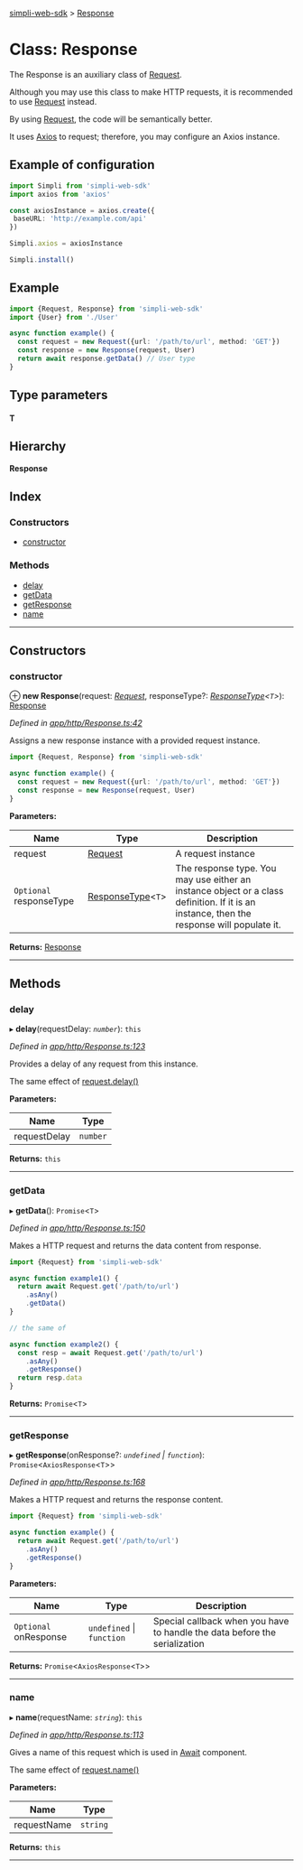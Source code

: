 [simpli-web-sdk](../README.md) > [Response](../classes/response.md)

# Class: Response

The Response is an auxiliary class of [Request](request.md).

Although you may use this class to make HTTP requests, it is recommended to use [Request](request.md) instead.

By using [Request](request.md), the code will be semantically better.

It uses [Axios](https://github.com/axios/axios) to request; therefore, you may configure an Axios instance.

Example of configuration
------------------------

```typescript
import Simpli from 'simpli-web-sdk'
import axios from 'axios'

const axiosInstance = axios.create({
 baseURL: 'http://example.com/api'
})

Simpli.axios = axiosInstance

Simpli.install()
```

Example
-------

```typescript
import {Request, Response} from 'simpli-web-sdk'
import {User} from './User'

async function example() {
  const request = new Request({url: '/path/to/url', method: 'GET'})
  const response = new Response(request, User)
  return await response.getData() // User type
}
```

## Type parameters
#### T 
## Hierarchy

**Response**

## Index

### Constructors

* [constructor](response.md#constructor)

### Methods

* [delay](response.md#delay)
* [getData](response.md#getdata)
* [getResponse](response.md#getresponse)
* [name](response.md#name)

---

## Constructors

<a id="constructor"></a>

###  constructor

⊕ **new Response**(request: *[Request](request.md)*, responseType?: *[ResponseType](../#responsetype)<`T`>*): [Response](response.md)

*Defined in [app/http/Response.ts:42](https://github.com/simplitech/simpli-web-sdk/blob/77f6425/src/app/http/Response.ts#L42)*

Assigns a new response instance with a provided request instance.

```typescript
import {Request, Response} from 'simpli-web-sdk'

async function example() {
  const request = new Request({url: '/path/to/url', method: 'GET'})
  const response = new Response(request, User)
}
```

**Parameters:**

| Name | Type | Description |
| ------ | ------ | ------ |
| request | [Request](request.md) |  A request instance |
| `Optional` responseType | [ResponseType](../#responsetype)<`T`> |  The response type. You may use either an instance object or a class definition. If it is an instance, then the response will populate it. |

**Returns:** [Response](response.md)

___

## Methods

<a id="delay"></a>

###  delay

▸ **delay**(requestDelay: *`number`*): `this`

*Defined in [app/http/Response.ts:123](https://github.com/simplitech/simpli-web-sdk/blob/77f6425/src/app/http/Response.ts#L123)*

Provides a delay of any request from this instance.

The same effect of [request.delay()](./request.html#delay)

**Parameters:**

| Name | Type |
| ------ | ------ |
| requestDelay | `number` |

**Returns:** `this`

___
<a id="getdata"></a>

###  getData

▸ **getData**(): `Promise`<`T`>

*Defined in [app/http/Response.ts:150](https://github.com/simplitech/simpli-web-sdk/blob/77f6425/src/app/http/Response.ts#L150)*

Makes a HTTP request and returns the data content from response.

```typescript
import {Request} from 'simpli-web-sdk'

async function example1() {
  return await Request.get('/path/to/url')
    .asAny()
    .getData()
}

// the same of

async function example2() {
  const resp = await Request.get('/path/to/url')
    .asAny()
    .getResponse()
  return resp.data
}
```

**Returns:** `Promise`<`T`>

___
<a id="getresponse"></a>

###  getResponse

▸ **getResponse**(onResponse?: *`undefined` \| `function`*): `Promise`<`AxiosResponse`<`T`>>

*Defined in [app/http/Response.ts:168](https://github.com/simplitech/simpli-web-sdk/blob/77f6425/src/app/http/Response.ts#L168)*

Makes a HTTP request and returns the response content.

```typescript
import {Request} from 'simpli-web-sdk'

async function example() {
  return await Request.get('/path/to/url')
    .asAny()
    .getResponse()
}
```

**Parameters:**

| Name | Type | Description |
| ------ | ------ | ------ |
| `Optional` onResponse | `undefined` \| `function` |  Special callback when you have to handle the data before the serialization |

**Returns:** `Promise`<`AxiosResponse`<`T`>>

___
<a id="name"></a>

###  name

▸ **name**(requestName: *`string`*): `this`

*Defined in [app/http/Response.ts:113](https://github.com/simplitech/simpli-web-sdk/blob/77f6425/src/app/http/Response.ts#L113)*

Gives a name of this request which is used in [Await](await.md) component.

The same effect of [request.name()](./request.html#name)

**Parameters:**

| Name | Type |
| ------ | ------ |
| requestName | `string` |

**Returns:** `this`

___

